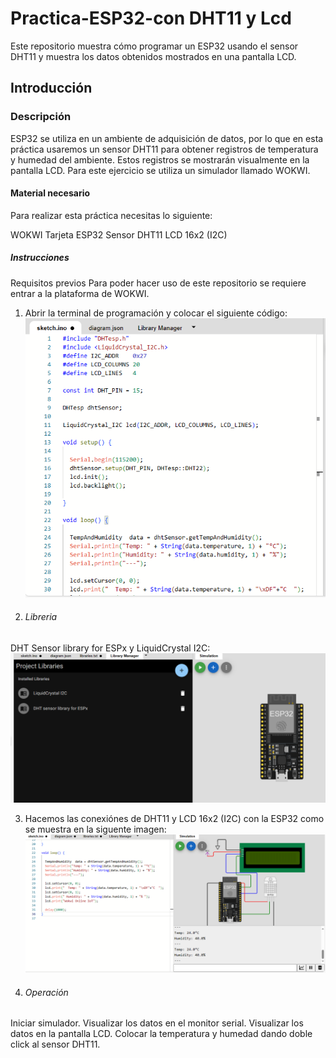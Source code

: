 # Practica-ESP32-con DHT11 y Lcd
Este repositorio muestra cómo programar un ESP32 usando el sensor DHT11 y muestra los datos obtenidos mostrados en una pantalla LCD.
## Introducción
### Descripción
ESP32 se utiliza en un ambiente de adquisición de datos, por lo que en esta práctica usaremos un sensor DHT11 para obtener registros de temperatura y humedad del ambiente. Estos registros se mostrarán visualmente en la pantalla LCD. Para este ejercicio se utiliza un simulador llamado WOKWI.
#### Material necesario
Para realizar esta práctica necesitas lo siguiente:

WOKWI
Tarjeta ESP32
Sensor DHT11
LCD 16x2 (I2C)

##### Instrucciones
Requisitos previos
Para poder hacer uso de este repositorio se requiere entrar a la plataforma de WOKWI.
1. Abrir la terminal de programación y colocar el siguiente código:
![.](https://github.com/AdalGuadarrama/Pr-ctica-ESP32-con-DHT11-y-Lcd/blob/main/p2..png)

2. ###### Libreria
DHT Sensor library for ESPx y LiquidCrystal I2C:
![.](https://github.com/AdalGuadarrama/Pr-ctica-ESP32-con-DHT11-y-Lcd/blob/main/lcd4.png)

3. Hacemos las conexiónes de DHT11 y LCD 16x2 (I2C) con la ESP32 como se muestra en la siguente imagen:
![.](https://github.com/AdalGuadarrama/Pr-ctica-ESP32-con-DHT11-y-Lcd/blob/main/lcd.3.png)

4. ###### Operación
Iniciar simulador.
Visualizar los datos en el monitor serial.
Visualizar los datos en la pantalla LCD.
Colocar la temperatura y humedad dando doble click al sensor DHT11.




